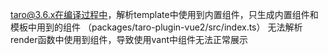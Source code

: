 taro@3.6.x在编译过程中，解析template中使用到内置组件，只生成内置组件和模板中用到的组件 （packages/taro-plugin-vue2/src/index.ts）
无法解析render函数中使用到组件，导致使用vant中组件无法正常展示
